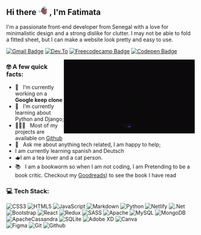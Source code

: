 ## Hi there <img src="waving-hand.png" width="25"> ,  I'm Fatimata
I'm a passionate front-end developer from Senegal with a love for minimalistic design and a strong dislike for clutter. I may not be able to fold a fitted sheet, but I can make a website look pretty and easy to use.

[![Gmail Badge](https://img.shields.io/badge/-Gmail-c14438?style=flat-square&logo=Gmail&logoColor=white)](mailto:fatimanndiaye@gmail.com)
[![Dev.To](https://img.shields.io/badge/Dev.To-0a0a0a?style=flat-square&logo=dev.to&logoColor=white)](https://dev.to/fatimaxs)
[![Freecodecamp Badge](https://img.shields.io/badge/-FreeCodeCamp-0a0a23?style=flat-square&logo=FreeCodeCamp&logoColor=white)](https://www.freecodecamp.org/fatima_)
[![Codepen Badge](https://img.shields.io/badge/-Codepen-000?style=flat-square&logo=Codepen&logoColor=white)](https://codepen.io/fatima_xs)

<img align="right" alt="GIF" src="giphy.gif" width="350px"/>

### 🤓 A few quick facts:

- 🔭 &nbsp; I’m currently working on a **Google keep clone**
- 🌱 &nbsp; I’m currently learning about Python and Django; 
- 👨🏻‍💻 &nbsp; Most of my projects are available on [Github](https://github.com/fatima-xs?tab=repositories)
- 💬 &nbsp; Ask me about anything tech related, I am happy to help;
- I am currently learning spanish and Deutsch 
- 🫖I am a tea lover and a cat person.
- 📚 &nbsp; I am a bookworm so  when I am not coding, I am Pretending to be a book critic. Checkout my [Goodreads](https://www.goodreads.com/blue-xs)) to see the book I have read



### 💻 Tech Stack:
![CSS3](https://img.shields.io/badge/css3-%231572B6.svg?style=flat&logo=css3&logoColor=white) 
![HTML5](https://img.shields.io/badge/html5-%23E34F26.svg?style=flat&logo=html5&logoColor=white) 
![JavaScript](https://img.shields.io/badge/javascript-%23323330.svg?style=flat&logo=javascript&logoColor=%23F7DF1E) 
![Markdown](https://img.shields.io/badge/markdown-%23000000.svg?style=flat&logo=markdown&logoColor=white) 
![Python](https://img.shields.io/badge/python-3670A0?style=flat&logo=python&logoColor=ffdd54) 
![Netlify](https://img.shields.io/badge/netlify-%23000000.svg?style=flat&logo=netlify&logoColor=#00C7B7) 
![.Net](https://img.shields.io/badge/.NET-5C2D91?style=flat&logo=.net&logoColor=white) 
![Bootstrap](https://img.shields.io/badge/bootstrap-%23563D7C.svg?style=flat&logo=bootstrap&logoColor=white) 
![React](https://img.shields.io/badge/react-%2320232a.svg?style=flat&logo=react&logoColor=%2361DAFB) 
![Redux](https://img.shields.io/badge/redux-%23593d88.svg?style=flat&logo=redux&logoColor=white) 
![SASS](https://img.shields.io/badge/SASS-hotpink.svg?style=flat&logo=SASS&logoColor=white) 
![Apache](https://img.shields.io/badge/apache-%23D42029.svg?style=flat&logo=apache&logoColor=white) 
![MySQL](https://img.shields.io/badge/mysql-%2300f.svg?style=flat&logo=mysql&logoColor=white) 
![MongoDB](https://img.shields.io/badge/MongoDB-%234ea94b.svg?style=flat&logo=mongodb&logoColor=white) 
![ApacheCassandra](https://img.shields.io/badge/cassandra-%231287B1.svg?style=flat&logo=apache-cassandra&logoColor=white) 
![SQLite](https://img.shields.io/badge/sqlite-%2307405e.svg?style=flat&logo=sqlite&logoColor=white) 
![Adobe XD](https://img.shields.io/badge/Adobe%20XD-470137?style=flat&logo=Adobe%20XD&logoColor=#FF61F6) 
![Canva](https://img.shields.io/badge/Canva-%2300C4CC.svg?style=flat&logo=Canva&logoColor=white) 	
![Figma](https://img.shields.io/badge/figma-%23F24E1E.svg?style=flat&logo=figma&logoColor=white)
![Git](https://img.shields.io/badge/git-%23000000.svg?style=flat&logo=git&logoColor=orange)
![Github](https://img.shields.io/badge/github-%2320232a.svg?style=flat&logo=github&logoColor=white)
